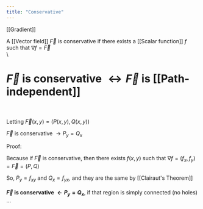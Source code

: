 ```yaml
---
title: "Conservative"
---
```

[[Gradient]]

A [[Vector field]] $\vec{F}$ is conservative if there exists a [[Scalar function]] $f$ such that  $\nabla f = \vec{F}$
\
\
# $\vec{F}$ is conservative $\leftrightarrow \vec{F}$ is [[Path-independent]]
\
\
Letting $\vec{F}(x,y)=(P(x,y),Q(x,y))$

$\vec{F}$ is conservative $\rightarrow P_{y}=Q_{x}$

Proof:

Because if $\vec{F}$ is conservative, then there exists $f(x,y)$ such that $\nabla{f}=(f_{x}, f_{y})=\vec{F}=(P,Q)$

So, $P_{y}=f_{xy}$ and $Q_{x}=f_{yx}$, and they are the same by [[Clairaut's Theorem]]
\
\
**$\vec{F}$ is conservative $\leftarrow P_{y}=Q_{x}$**, if that region is simply connected (no holes) ...
